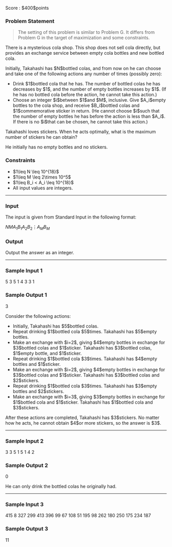 
<div>

<span>

<span>

<p>
Score : $400$points
</p>

<div>

<section>

### **Problem Statement**

<blockquote>

<p>
The setting of this problem is similar to Problem G. It differs from Problem G in the target of maximization and some constraints.
</p>

</blockquote>

<p>
There is a mysterious cola shop.
This shop does not sell cola directly, but provides an exchange service between empty cola bottles and new bottled cola.
</p>

<p>
Initially, Takahashi has $N$bottled colas, and from now on he can choose and take one of the following actions any number of times (possibly zero):
</p>

<ul>

<li>
Drink $1$bottled cola that he has. The number of bottled colas he has decreases by $1$, and the number of empty bottles increases by $1$.
  (If he has no bottled cola before the action, he cannot take this action.)
</li>

<li>
Choose an integer $i$between $1$and $M$, inclusive. Give $A_i$empty bottles to the cola shop, and receive $B_i$bottled colas and $1$commemorative sticker in return.
  (He cannot choose $i$such that the number of empty bottles he has before the action is less than $A_i$.
  If there is no $i$that can be chosen, he cannot take this action.)
</li>

</ul>

<p>
Takahashi loves stickers. When he acts optimally, what is the maximum number of stickers he can obtain?
</p>

<p>
He initially has no empty bottles and no stickers.
</p>

</section>

</div>

<div>

<section>

### **Constraints**

<ul>

<li>
$1\leq N \leq 10^{18}$
</li>

<li>
$1\leq M \leq 2\times 10^5$
</li>

<li>
$1\leq B_i < A_i \leq 10^{18}$
</li>

<li>
All input values are integers.
</li>

</ul>

</section>

</div>

---

<div>

<div>

<section>

### **Input**

<p>
The input is given from Standard Input in the following format:
</p>

<div>

$N$$M$$A_1$$B_1$$A_2$$B_2$$\vdots$$A_M$$B_M$
</div>

</section>

</div>

<div>

<section>

### **Output**

<p>
Output the answer as an integer.
</p>

</section>

</div>

</div>

---

<div>

<section>

### **Sample Input 1**

<div>

5 3
5 1
4 3
3 1

</div>

</section>

</div>

<div>

<section>

### **Sample Output 1**

<div>

3

</div>

<p>
Consider the following actions:
</p>

<ul>

<li>
Initially, Takahashi has $5$bottled colas.
</li>

<li>
Repeat drinking $1$bottled cola $5$times. Takahashi has $5$empty bottles.
</li>

<li>
Make an exchange with $i=2$, giving $4$empty bottles in exchange for $3$bottled colas and $1$sticker. Takahashi has $3$bottled colas, $1$empty bottle, and $1$sticker.
</li>

<li>
Repeat drinking $1$bottled cola $3$times. Takahashi has $4$empty bottles and $1$sticker.
</li>

<li>
Make an exchange with $i=2$, giving $4$empty bottles in exchange for $3$bottled colas and $1$sticker. Takahashi has $3$bottled colas and $2$stickers.
</li>

<li>
Repeat drinking $1$bottled cola $3$times. Takahashi has $3$empty bottles and $2$stickers.
</li>

<li>
Make an exchange with $i=3$, giving $3$empty bottles in exchange for $1$bottled cola and $1$sticker. Takahashi has $1$bottled cola and $3$stickers.
</li>

</ul>

<p>
After these actions are completed, Takahashi has $3$stickers.
No matter how he acts, he cannot obtain $4$or more stickers, so the answer is $3$.
</p>

</section>

</div>

---

<div>

<section>

### **Sample Input 2**

<div>

3 3
5 1
5 1
4 2

</div>

</section>

</div>

<div>

<section>

### **Sample Output 2**

<div>

0

</div>

<p>
He can only drink the bottled colas he originally had.
</p>

</section>

</div>

---

<div>

<section>

### **Sample Input 3**

<div>

415 8
327 299
413 396
99 67
108 51
195 98
262 180
250 175
234 187

</div>

</section>

</div>

<div>

<section>

### **Sample Output 3**

<div>

11

</div>

</section>

</div>

</span>

</span>

</div>
